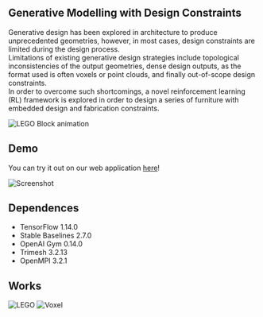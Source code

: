 ## Generative Modelling with Design Constraints

Generative design has been explored in architecture to produce unprecedented geometries, however, in most cases, design constraints are limited during the design process.  
Limitations of existing generative design strategies include topological inconsistencies of the output geometries, dense design outputs, as the format used is often voxels or point clouds, and finally out-of-scope design constraints.  
In order to overcome such shortcomings, a novel reinforcement learning (RL) framework is explored in order to design a series of furniture with embedded design and fabrication constraints.

![LEGO Block animation](https://github.com/ytakzk/generative_modelling_with_design_constraints/raw/master/img/animation.gif)

## Demo

You can try it out on our web application [here](https://rl.ytakzk.me/)!

![Screenshot](https://github.com/ytakzk/generative_modelling_with_design_constraints/raw/master/img/webapp.jpg)

## Dependences

* TensorFlow 1.14.0
* Stable Baselines 2.7.0
* OpenAI Gym 0.14.0
* Trimesh 3.2.13
* OpenMPI 3.2.1

## Works

![LEGO](https://github.com/ytakzk/generative_modelling_with_design_constraints/raw/master/img/lego.jpg)
![Voxel](https://github.com/ytakzk/generative_modelling_with_design_constraints/raw/master/img/voxel.jpg)

